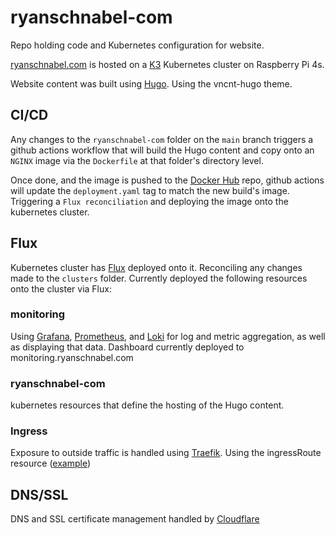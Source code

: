 # ryanschnabel-com

Repo holding code and Kubernetes configuration for website.

[ryanschnabel.com](https://ryanschnabel.com) is hosted on a [K3](https://k3s.io/) Kubernetes cluster on Raspberry Pi 4s.

Website content was built using [Hugo](https://gohugo.io/). Using the vncnt-hugo theme.

## CI/CD

Any changes to the `ryanschnabel-com` folder on the `main` branch triggers a github actions workflow that will build the Hugo content and copy onto an `NGINX` image via the `Dockerfile` at that folder's directory level.

Once done, and the image is pushed to the [Docker Hub](https://hub.docker.com/) repo, github actions will update the `deployment.yaml` tag to match the new build's image. Triggering a `Flux reconciliation` and deploying the image onto the kubernetes cluster.

## Flux

Kubernetes cluster has [Flux](https://fluxcd.io/) deployed onto it. Reconciling any changes made to the `clusters` folder. Currently deployed the following resources onto the cluster via Flux:

### monitoring

Using [Grafana](https://grafana.com/grafana/), [Prometheus](https://prometheus.io/), and [Loki](https://grafana.com/oss/loki/) for log and metric aggregation, as well as displaying that data. Dashboard currently deployed to monitoring.ryanschnabel.com

### ryanschnabel-com

kubernetes resources that define the hosting of the Hugo content.

### Ingress

Exposure to outside traffic is handled using [Traefik](https://traefik.io/traefik/). Using the ingressRoute resource ([example](https://github.com/schniebel/ryanschnabel-com/blob/main/clusters/default/ryanschnabel-com/ingressRoute.yaml))

## DNS/SSL

DNS and SSL certificate management handled by [Cloudflare](https://www.cloudflare.com/)
